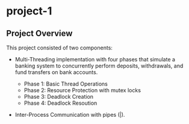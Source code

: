 # project-1

## Project Overview
This project consisted of two components:

* Multi-Threading implementation with four phases that simulate a banking system to concurrently perform deposits, withdrawals, and fund transfers on bank accounts.
  * Phase 1: Basic Thread Operations
  * Phase 2: Resource Protection with mutex locks
  * Phase 3: Deadlock Creation
  * Phase 4: Deadlock Resoution

* Inter-Process Communication with pipes (|).
